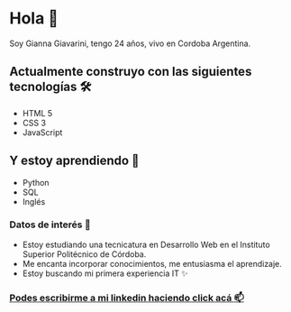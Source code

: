 # Hola 🚀 
Soy Gianna Giavarini, tengo 24 años, vivo en Cordoba Argentina.
## Actualmente construyo con las siguientes tecnologías 🛠️
- HTML 5
- CSS 3
- JavaScript
## Y estoy aprendiendo :seedling:
-	Python
-	SQL
-	Inglés
### Datos de interés  :eyes:
- Estoy estudiando una tecnicatura en Desarrollo Web en el Instituto Superior Politécnico de Córdoba. 
- Me encanta incorporar conocimientos, me entusiasma el aprendizaje. 
- Estoy buscando mi primera experiencia IT ✨

### [Podes escribirme a mi linkedin haciendo click acá :mailbox:]( https://www.linkedin.com/in/gianna-giavarini-b980b5207/) 

<!--
**giannagiava/giannagiava** is a ✨ _special_ ✨ repository because its `README.md` (this file) appears on your GitHub profile.

Here are some ideas to get you started:

- 🔭 I’m currently working on ...
- 🌱 I’m currently learning ...
- 👯 I’m looking to collaborate on ...
- 🤔 I’m looking for help with- 📫 How to reach me: ...
- 😄 
